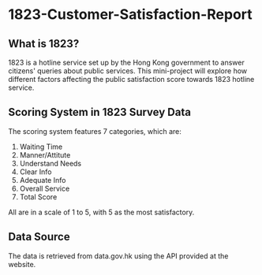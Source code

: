 # 1823-Customer-Satisfaction-Report

## What is 1823?
1823 is a hotline service set up by the Hong Kong government to answer citizens' queries about public services. This mini-project will explore how different factors affecting the public satisfaction score towards 1823 hotline service.

## Scoring System in 1823 Survey Data
The scoring system features 7 categories, which are:
  1. Waiting Time
  2. Manner/Attitute
  3. Understand Needs
  4. Clear Info
  5. Adequate Info
  6. Overall Service
  7. Total Score


All are in a scale of 1 to 5, with 5 as the most satisfactory.

## Data Source
The data is retrieved from data.gov.hk using the API provided at the website.
